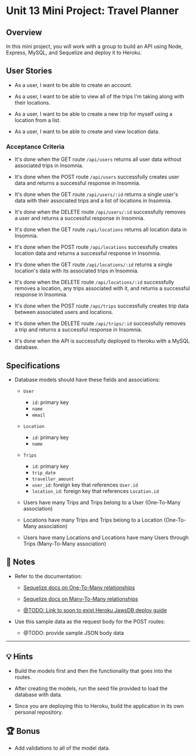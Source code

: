 # Unit 13 Mini Project: Travel Planner

## Overview

In this mini project, you will work with a group to build an API using Node, Express, MySQL, and Sequelize and deploy it to Heroku.

## User Stories

* As a user, I want to be able to create an account.

* As a user, I want to be able to view all of the trips I'm taking along with their locations.

* As a user, I want to be able to create a new trip for myself using a location from a list.

* As a user, I want to be able to create and view location data.

### Acceptance Criteria

* It's done when the GET route `/api/users` returns all user data without associated trips in Insomnia.

* It's done when the POST route `/api/users` successfully creates user data and returns a successful response in Insomnia.

* It's done when the GET route `/api/users/:id` returns a single user's data with their associated trips and a list of locations in Insomnia. 

* It's done when the DELETE route `/api/users/:id` successfully removes a user and returns a successful response in Insomnia.

* It's done when the GET route `/api/locations` returns all location data in Insomnia.

* It's done when the POST route `/api/locations` successfully creates location data and returns a successful response in Insomnia.

* It's done when the GET route `/api/locations/:id` returns a single location's data with its associated trips in Insomnia. 

* It's done when the DELETE route `/api/locations/:id` successfully removes a location, any trips associated with it, and returns a successful response in Insomnia.

* It's done when the POST route `/api/trips` successfully creates trip data between associated users and locations.

* It's done when the DELETE route `/api/trips/:id` successfully removes a trip and returns a successful response in Insomnia.

* It's done when the API is successfully deployed to Heroku with a MySQL database.

## Specifications 

* Database models should have these fields and associations:

  * `User`
    * `id`: primary key
    * `name`
    * `email`

  * `Location`
    * `id`: primary key
    * `name`

  * `Trips`
    * `id`: primary key
    * `trip_date`
    * `traveller_amount`
    * `user_id`: foreign key that references `User.id`
    * `location_id`: foreign key that references `Location.id`

  * Users have many Trips and Trips belong to a User (One-To-Many association)

  * Locations have many Trips and Trips belong to a Location (One-To-Many association)

  * Users have many Locations and Locations have many Users through Trips (Many-To-Many association)

## 📝 Notes

* Refer to the documentation: 

  * [Sequelize docs on One-To-Many relationships](https://sequelize.org/master/manual/assocs.html#one-to-many-relationships)

  * [Sequelize docs on Many-To-Many relationships](https://sequelize.org/master/manual/assocs.html#many-to-many-relationships)

  * [@TODO: Link to soon to exist Heroku JawsDB deploy guide]()

* Use this sample data as the request body for the POST routes:

  * @TODO: provide sample JSON body data

---

## 💡 Hints

* Build the models first and then the functionality that goes into the routes.

* After creating the models, run the seed file provided to load the database with data.

* Since you are deploying this to Heroku, build the application in its own personal repository.

## 🏆 Bonus

* Add validations to all of the model data.

